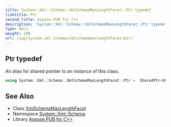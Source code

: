 ```yaml
---
title: System::Xml::Schema::XmlSchemaMaxLengthFacet::Ptr typedef
linktitle: Ptr
second_title: Aspose.PUB for C++
description: 'System::Xml::Schema::XmlSchemaMaxLengthFacet::Ptr typedef. An alias for shared pointer to an instance of this class in C++.'
type: docs
weight: 200
url: /cpp/system.xml.schema/xmlschemamaxlengthfacet/ptr/
---
```

## Ptr typedef


An alias for shared pointer to an instance of this class.

```cpp
using System::Xml::Schema::XmlSchemaMaxLengthFacet::Ptr =  SharedPtr<XmlSchemaMaxLengthFacet>
```

## See Also

* Class [XmlSchemaMaxLengthFacet](../)
* Namespace [System::Xml::Schema](../../)
* Library [Aspose.PUB for C++](../../../)
